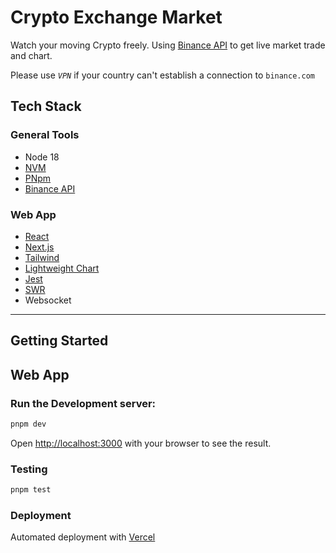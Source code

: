 # Crypto Exchange Market

Watch your moving Crypto freely. Using [Binance API](https://binance-docs.github.io/apidocs/spot/en) to get live market trade and chart.

Please use _`VPN`_ if your country can't establish a connection to `binance.com`

## Tech Stack

### General Tools

- Node 18
- [NVM](https://github.com/nvm-sh/nvm)
- [PNpm](https://pnpm.io/)
- [Binance API](https://binance-docs.github.io/apidocs/spot/en)

### Web App

- [React](https://beta.reactjs.org/)
- [Next.js](https://nextjs.org/)
- [Tailwind](https://tailwindcss.com/)
- [Lightweight Chart](https://www.tradingview.com/lightweight-charts/)
- [Jest](https://jestjs.io/)
- [SWR](https://swr.vercel.app/)
- Websocket

---

## Getting Started

## Web App

### Run the Development server:

```bash
pnpm dev
```

Open [http://localhost:3000](http://localhost:3000) with your browser to see the result.

### Testing

```bash
pnpm test
```

### Deployment

Automated deployment with [Vercel](https://vercel.com/)
